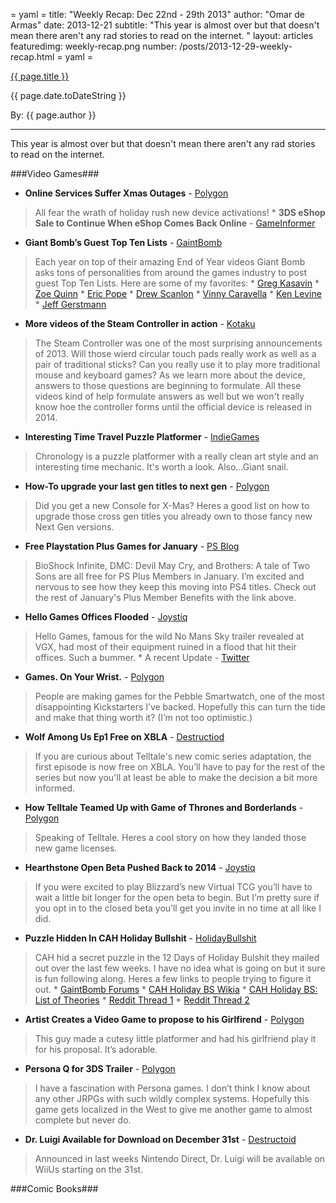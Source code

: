= yaml =
title: "Weekly Recap: Dec 22nd - 29th 2013"
author: "Omar de Armas"
date: 2013-12-21
subtitle: "This year is almost over but that doesn't mean there aren't any rad stories to read on the internet. "
layout: articles
featuredimg: weekly-recap.png
number: /posts/2013-12-29-weekly-recap.html
= yaml =

<a href="{{ page.url }}" class='postTitleLink'><p class='postTitle'>{{ page.title }}</p></a>
<p class='postPublished'>{{ page.date.toDateString }}</p>
<p class='postAuthor'>By: {{ page.author }}</p>
<hr>

This year is almost over but that doesn't mean there aren't any rad stories to read on the internet.

###Video Games###
* **Online Services Suffer Xmas Outages** - [Polygon](http://www.polygon.com/2013/12/25/5243580/online-services-experiencing-outages-across-multiple-consoles)
> All fear the wrath of holiday rush new device activations!
    * **3DS eShop Sale to Continue When eShop Comes Back Online** - [GameInformer](http://www.gameinformer.com/b/news/archive/2013/12/26/big-3ds-sale-to-resume-when-eshop-comes-back-online.aspx)

* **Giant Bomb’s Guest Top Ten Lists** - [GaintBomb](http://www.giantbomb.com)
> Each year on top of their amazing End of Year videos Giant Bomb asks tons of personalities from around the games industry to post guest Top Ten Lists. Here are some of my favorites:
    * [Greg Kasavin](http://www.giantbomb.com/articles/greg-kasavin-s-top-10-games-of-2013/1100-4812/)
    * [Zoe Quinn](http://www.giantbomb.com/articles/zoe-quinn-s-top-10-games-of-2013/1100-4813/)
    * [Eric Pope](http://www.giantbomb.com/articles/eric-pope-s-top-10-games-of-2013/1100-4810/)
    * [Drew Scanlon](http://www.giantbomb.com/articles/drew-scanlon-s-top-10-games-of-2013/1100-4829/)
    * [Vinny Caravella](http://www.giantbomb.com/articles/vinny-caravella-s-top-ten-games-of-2013/1100-4831/)
    * [Ken Levine](http://www.giantbomb.com/articles/ken-levine-s-top-10-games-of-2013/1100-4823/)
    * [Jeff Gerstmann](http://www.giantbomb.com/articles/jeff-gerstmann-s-top-10-games-of-2013/1100-4835/)

* **More videos of the Steam Controller in action** - [Kotaku](http://kotaku.com/watch-the-steam-controller-play-a-bunch-of-pc-games-1488594877)
> The Steam Controller was one of the most surprising announcements of 2013. Will those wierd circular touch pads really work as well as a pair of traditional sticks? Can you really use it to play more traditional mouse and keyboard games? As we learn more about the device, answers to those questions are beginning to formulate. All these videos kind of help formulate answers as well but we won't really know hoe the controller forms until the official device is released in 2014.

* **Interesting Time Travel Puzzle Platformer** - [IndieGames](http://indiegames.com/2013/12/greenlight_pick_go_back_and_fo.html)
> Chronology is a puzzle platformer with a really clean art style and an interesting time mechanic. It's worth a look. Also...Giant snail.

* **How-To upgrade your last gen titles to next gen** - [Polygon](http://www.polygon.com/2013/12/26/5245244/heres-how-to-upgrade-your-current-gen-games-to-next-gen)
> Did you get a new Console for X-Mas? Heres a good list on how to upgrade those cross gen titles you already own to those fancy new Next Gen versions.

* **Free Playstation Plus Games for January** - [PS Blog](http://blog.us.playstation.com/2013/12/26/playstation-plus-january-preview/)
> BioShock Infinite, DMC: Devil May Cry, and Brothers: A tale of Two Sons are all free for PS Plus Members in January. I’m excited and nervous to see how they keep this moving into PS4 titles. Check out the rest of January's Plus Member Benefits with the link above.

* **Hello Games Offices Flooded** - [Joystiq](http://www.joystiq.com/2013/12/26/hello-games-says-goodbye-to-pcs-monitors-and-more-after-office/)
> Hello Games, famous for the wild No Mans Sky trailer revealed at VGX, had most of their equipment ruined in a flood that hit their offices. Such a bummer.
    * A recent Update - [Twitter](https://twitter.com/hellogames/status/416895411853737984)

* **Games. On Your Wrist.** - [Polygon](http://www.polygon.com/2013/12/25/5226182/games-fit-for-a-wrist)
> People are making games for the Pebble Smartwatch, one of the most disappointing Kickstarters I’ve backed. Hopefully this can turn the tide and make that thing worth it? (I’m not too optimistic.)

* **Wolf Among Us Ep1 Free on XBLA** - [Destructiod](http://www.destructoid.com/the-wolf-among-us-episode-1-is-free-on-xbox-live-268006.phtml)
> If you are curious about Telltale's new comic series adaptation, the first episode is now free on XBLA. You’ll have to pay for the rest of the series but now you'll at least be able to make the decision a bit more informed.

* **How Telltale Teamed Up with Game of Thrones and Borderlands** - [Polygon](http://www.polygon.com/2013/12/23/5224694/how-telltale-teamed-up-with-game-of-thrones-and-borderlands)
> Speaking of Telltale. Heres a cool story on how they landed those new game licenses.

* **Hearthstone Open Beta Pushed Back to 2014** - [Joystiq](http://www.joystiq.com/2013/12/22/hearthstone-open-beta-pushed-to-2014-closed-beta-opt-in-still-a/)
> If you were excited to play Blizzard’s new Virtual TCG you’ll have to wait a little bit longer for the open beta to begin. But I’m pretty sure if you opt in to the closed beta you’ll get you invite in no time at all like I did.

* **Puzzle Hidden In CAH Holiday Bullshit** - [HolidayBullshit](http://www.holidaybullshit.com/)
> CAH hid a secret puzzle in the 12 Days of Holiday Bulshit they mailed out over the last few weeks. I have no idea what is going on but it sure is fun following along. Heres a few links to people trying to figure it out.
    * [GaintBomb Forums](http://www.giantbomb.com/forums/general-discussion-30/cards-against-humanity-holiday-bs-puzzle-1463433/?page=1)
    * [CAH Holiday BS Wikia](http://cah-holiday-bs.wikia.com/wiki/CAH_Holiday_BS_Wiki)
    * [CAH Holiday BS: List of Theories](http://cah-holiday-bs.wikia.com/wiki/List_of_Theories#Neutral)
    * [Reddit Thread 1](http://www.reddit.com/r/holidaybullshit/comments/1sizb5/what_we_know_so_far/)
    * [Reddit Thread 2](http://www.reddit.com/r/holidaybullshit/comments/1su3w0/new_sticky_for_the_half_way_point/)

* **Artist Creates a Video Game to propose to his Girlfirend** - [Polygon](http://www.polygon.com/2013/12/28/5250712/supergenius-artist-creates-playable-proposal)
> This guy made a cutesy little platformer and had his girlfriend play it for his proposal. It’s adorable.

* **Persona Q for 3DS Trailer** - [Polygon](http://www.polygon.com/2013/12/27/5247588/persona-q-trailer-introduces-a-sinister-magical-clock-tower)
> I have a fascination with Persona games. I don’t think I know about any other JRPGs with such wildly complex systems. Hopefully this game gets localized in the West to give me another game to almost complete but never do.

* **Dr. Luigi Available for Download on December 31st** - [Destructoid](http://www.destructoid.com/nintendo-download-dr-luigi-267793.phtml)
> Announced in last weeks Nintendo Direct, Dr. Luigi will be available on WiiUs starting on the 31st.

###Comic Books###
